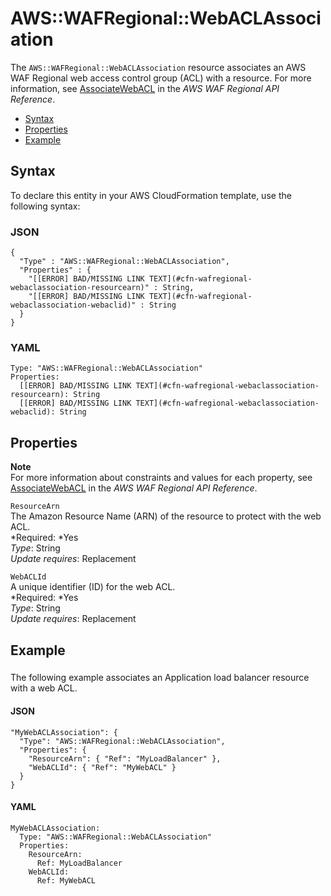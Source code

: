 # AWS::WAFRegional::WebACLAssociation<a name="aws-resource-wafregional-webaclassociation"></a>

The `AWS::WAFRegional::WebACLAssociation` resource associates an AWS WAF Regional web access control group \(ACL\) with a resource\. For more information, see [AssociateWebACL](http://docs.aws.amazon.com/waf/latest/APIReference/API_regional_AssociateWebACL.html) in the *AWS WAF Regional API Reference*\.


+ [Syntax](#aws-resource-wafregional-webaclassociation-syntax)
+ [Properties](#w3ab2c21c10e1091b9)
+ [Example](#w3ab2c21c10e1091c11)

## Syntax<a name="aws-resource-wafregional-webaclassociation-syntax"></a>

To declare this entity in your AWS CloudFormation template, use the following syntax:

### JSON<a name="aws-resource-wafregional-webaclassociation-syntax.json"></a>

```
{
  "Type" : "AWS::WAFRegional::WebACLAssociation",
  "Properties" : {
    "[[ERROR] BAD/MISSING LINK TEXT](#cfn-wafregional-webaclassociation-resourcearn)" : String,
    "[[ERROR] BAD/MISSING LINK TEXT](#cfn-wafregional-webaclassociation-webaclid)" : String
  }
}
```

### YAML<a name="aws-resource-wafregional-webaclassociation-syntax.yaml"></a>

```
Type: "AWS::WAFRegional::WebACLAssociation"
Properties: 
  [[ERROR] BAD/MISSING LINK TEXT](#cfn-wafregional-webaclassociation-resourcearn): String
  [[ERROR] BAD/MISSING LINK TEXT](#cfn-wafregional-webaclassociation-webaclid): String
```

## Properties<a name="w3ab2c21c10e1091b9"></a>

**Note**  
For more information about constraints and values for each property, see [AssociateWebACL](http://docs.aws.amazon.com/waf/latest/APIReference/API_regional_AssociateWebACL.html) in the *AWS WAF Regional API Reference*\.

`ResourceArn`  
The Amazon Resource Name \(ARN\) of the resource to protect with the web ACL\.  
*Required: *Yes  
*Type*: String  
*Update requires*: Replacement

`WebACLId`  
A unique identifier \(ID\) for the web ACL\.  
*Required: *Yes  
*Type*: String  
*Update requires*: Replacement

## Example<a name="w3ab2c21c10e1091c11"></a>

### <a name="w3ab2c21c10e1091c11b2"></a>

The following example associates an Application load balancer resource with a web ACL\.

#### JSON<a name="aws-resource-wafregional-webaclassociation-example1.json"></a>

```
"MyWebACLAssociation": {
  "Type": "AWS::WAFRegional::WebACLAssociation",
  "Properties": {
    "ResourceArn": { "Ref": "MyLoadBalancer" },
    "WebACLId": { "Ref": "MyWebACL" }
  }
}
```

#### YAML<a name="aws-resource-wafregional-webaclassociation-example1.yaml"></a>

```
MyWebACLAssociation:
  Type: "AWS::WAFRegional::WebACLAssociation"
  Properties:
    ResourceArn:
      Ref: MyLoadBalancer
    WebACLId:
      Ref: MyWebACL
```
